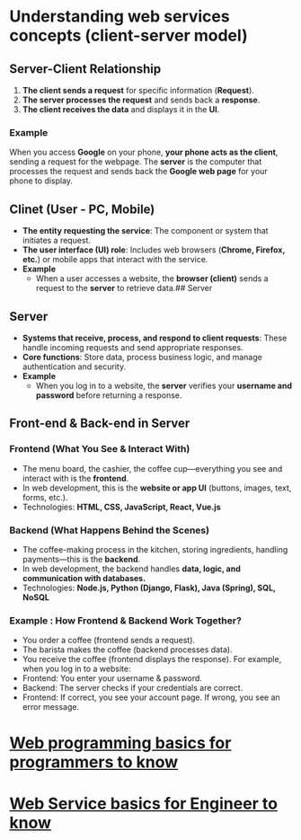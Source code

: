 # Understanding web services concepts (client-server model)
## **Server-Client Relationship**
1. **The client sends a request** for specific information (**Request**).  
2. **The server processes the request** and sends back a **response**.  
3. **The client receives the data** and displays it in the **UI**.
### Example
When you access **Google** on your phone, **your phone acts as the client**, sending a request for the webpage. The **server** is the computer that processes the request and sends back the **Google web page** for your phone to display.

## Clinet (User - PC, Mobile)
- **The entity requesting the service**: The component or system that initiates a request.  
- **The user interface (UI) role**: Includes web browsers (**Chrome, Firefox, etc.**) or mobile apps that interact with the service.  
- **Example**
  - When a user accesses a website, the **browser (client)** sends a request to the **server** to retrieve data.## Server

## Server
- **Systems that receive, process, and respond to client requests**: These handle incoming requests and send appropriate responses.  
- **Core functions**: Store data, process business logic, and manage authentication and security.
- **Example**
  - When you log in to a website, the **server** verifies your **username and password** before returning a response.

## Front-end & Back-end in Server
### Frontend (What You See & Interact With)
- The menu board, the cashier, the coffee cup—everything you see and interact with is the **frontend**.
- In web development, this is the **website or app UI** (buttons, images, text, forms, etc.).
- Technologies: **HTML, CSS, JavaScript, React, Vue.js**
### Backend (What Happens Behind the Scenes)
- The coffee-making process in the kitchen, storing ingredients, handling payments—this is the **backend**.
- In web development, the backend handles **data, logic, and communication with databases.**
- Technologies: **Node.js, Python (Django, Flask), Java (Spring), SQL, NoSQL**
### Example : How Frontend & Backend Work Together?
- You order a coffee (frontend sends a request).
- The barista makes the coffee (backend processes data).
- You receive the coffee (frontend displays the response).
For example, when you log in to a website:
- Frontend: You enter your username & password.
- Backend: The server checks if your credentials are correct.
- Frontend: If correct, you see your account page. If wrong, you see an error message.

# [Web programming basics for programmers to know](Web_Programming_term.md)
# [Web Service basics for Engineer to know](Web_Service_Engineer_term.md) 